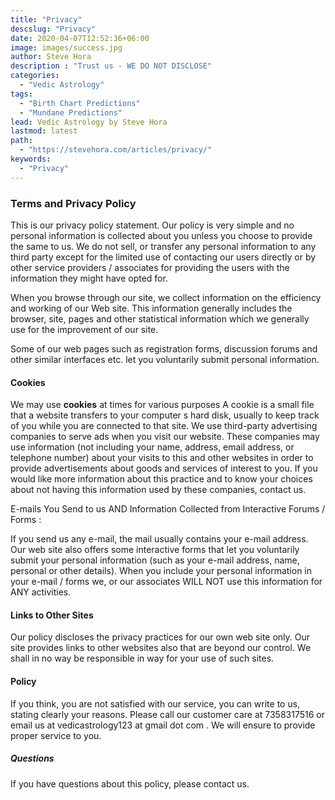 ```yaml
---
title: "Privacy"
descslug: "Privacy"
date: 2020-04-07T12:52:36+06:00
image: images/success.jpg
author: Steve Hora
description : "Trust us - WE DO NOT DISCLOSE"
categories: 
  - "Vedic Astrology"
tags:
  - "Birth Chart Predictions"
  - "Mundane Predictions"
lead: Vedic Astrology by Steve Hora
lastmod: latest 
path:
  - "https://stevehora.com/articles/privacy/"
keywords:
  - "Privacy"
---
```


### Terms and Privacy Policy

This is our privacy policy statement. Our policy is very simple and no personal information is collected about you unless you choose to provide the same to us. We do not sell, or transfer any personal information to any third party except for the limited use of contacting our users directly or by other service providers / associates for providing the users with the information they might have opted for.

When you browse through our site, we collect information on the efficiency and working of our Web site. This information generally includes the browser, site, pages and other statistical information which we generally use for the improvement of our site.

Some of our web pages such as registration forms, discussion forums and other similar interfaces etc. let you voluntarily submit personal information.

#### Cookies

We may use  **cookies** at times for various purposes A cookie is a small file that a website transfers to your computer s hard disk, usually to keep track of you while you are connected to that site. We use third-party advertising companies to serve ads when you visit our website. These companies may use information (not including your name, address, email address, or telephone number) about your visits to this and other websites in order to provide advertisements about goods and services of interest to you. If you would like more information about this practice and to know your choices about not having this information used by these companies, contact us.

E-mails You Send to us AND Information Collected from Interactive Forums / Forms :

If you send us any e-mail, the mail usually contains your e-mail address. Our web site also offers some interactive forms that let you voluntarily submit your personal information (such as your e-mail address, name, personal or other details). When you include your personal information in your e-mail / forms we, or our associates WILL NOT use this information for ANY activities.

#### Links to Other Sites

Our policy discloses the privacy practices for our own web site only. Our site provides links to other websites also that are beyond our control. We shall in no way be responsible in way for your use of such sites.

#### Policy

If you think, you are not satisfied with our service, you can write to us, stating clearly your reasons. Please call our customer care at 7358317516 or email us at  vedicastrology123 at gmail dot com . We will ensure to provide proper service to you.

##### Questions

If you have questions about this policy, please contact us.